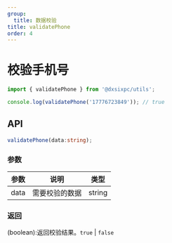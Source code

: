 ```yaml
---
group:
  title: 数据校验
title: validatePhone
order: 4
---
```


# 校验手机号

```js
import { validatePhone } from '@dxsixpc/utils';

console.log(validatePhone('17776723849')); // true
```

## API

```typescript
validatePhone(data:string);
```

### 参数

| 参数 | 说明           | 类型   |
| ---- | -------------- | ------ |
| data | 需要校验的数据 | string |

### 返回

(boolean):返回校验结果。`true` | `false`
